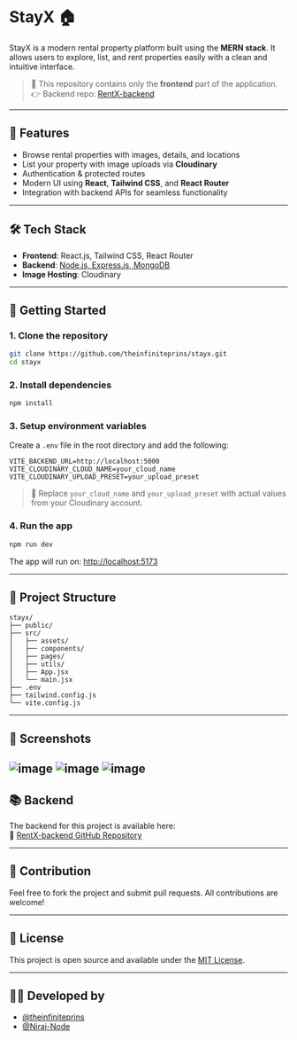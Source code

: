 # StayX 🏠

StayX is a modern rental property platform built using the **MERN stack**. It allows users to explore, list, and rent properties easily with a clean and intuitive interface.

> 🔗 This repository contains only the **frontend** part of the application.  
> 👉 Backend repo: [RentX-backend](https://github.com/Niraj-Node/RentX-backend)

---

## 🚀 Features

- Browse rental properties with images, details, and locations  
- List your property with image uploads via **Cloudinary**  
- Authentication & protected routes  
- Modern UI using **React**, **Tailwind CSS**, and **React Router**  
- Integration with backend APIs for seamless functionality  

---

## 🛠 Tech Stack

- **Frontend**: React.js, Tailwind CSS, React Router  
- **Backend**: [Node.js, Express.js, MongoDB](https://github.com/Niraj-Node/RentX-backend)  
- **Image Hosting**: Cloudinary  

---

## 🔧 Getting Started

### 1. Clone the repository

```bash
git clone https://github.com/theinfiniteprins/stayx.git
cd stayx
```

### 2. Install dependencies

```bash
npm install
```

### 3. Setup environment variables

Create a `.env` file in the root directory and add the following:

```env
VITE_BACKEND_URL=http://localhost:5000
VITE_CLOUDINARY_CLOUD_NAME=your_cloud_name
VITE_CLOUDINARY_UPLOAD_PRESET=your_upload_preset
```

> 🔐 Replace `your_cloud_name` and `your_upload_preset` with actual values from your Cloudinary account.

### 4. Run the app

```bash
npm run dev
```

The app will run on: [http://localhost:5173](http://localhost:5173)

---

## 📂 Project Structure

```
stayx/
├── public/
├── src/
│   ├── assets/
│   ├── components/
│   ├── pages/
│   ├── utils/
│   ├── App.jsx
│   └── main.jsx
├── .env
├── tailwind.config.js
└── vite.config.js
```

---

## 📸 Screenshots

<!-- Add screenshots of the app UI here -->
![image](https://res.cloudinary.com/datwzfboc/image/upload/v1744103235/Screenshot_2025-04-08_143151_wae2li.png)
![image](https://res.cloudinary.com/datwzfboc/image/upload/v1744103234/Screenshot_2025-04-08_143220_df7vbw.png)
![image](https://res.cloudinary.com/datwzfboc/image/upload/v1744103235/Screenshot_2025-04-08_143242_g0uowp.png)
---

## 📚 Backend

The backend for this project is available here:  
🔗 [RentX-backend GitHub Repository](https://github.com/Niraj-Node/RentX-backend)

---

## 🙌 Contribution

Feel free to fork the project and submit pull requests. All contributions are welcome!

---

## 📄 License

This project is open source and available under the [MIT License](LICENSE).

---

## 🧑‍💻 Developed by

- [@theinfiniteprins](https://github.com/theinfiniteprins)
- [@Niraj-Node](https://github.com/Niraj-Node)
